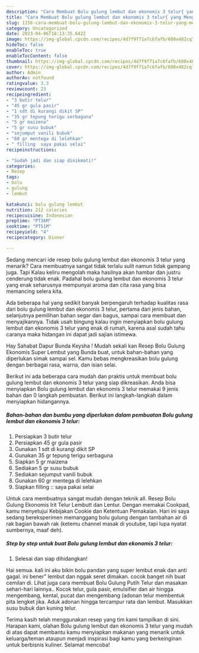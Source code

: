 ```yaml
---
description: "Cara Membuat Bolu gulung lembut dan ekonomis 3 telur{ yang Menggugah Selera,  Menu Buat lebaran"
title: "Cara Membuat Bolu gulung lembut dan ekonomis 3 telur{ yang Menggugah Selera,  Menu Buat lebaran"
slug: 1156-cara-membuat-bolu-gulung-lembut-dan-ekonomis-3-telur-yang-menggugah-selera-menu-buat-lebaran
category: Uncategorized
date: 2023-04-06T18:13:35.642Z
image: https://img-global.cpcdn.com/recipes/4d7f9f71a7c6fafb/680x482cq70/bolu-gulung-lembut-dan-ekonomis-3-telur-foto-resep-utama.jpg
hideToc: false
enableToc: true
enableTocContent: false
thumbnail: https://img-global.cpcdn.com/recipes/4d7f9f71a7c6fafb/680x482cq70/bolu-gulung-lembut-dan-ekonomis-3-telur-foto-resep-utama.jpg
cover: https://img-global.cpcdn.com/recipes/4d7f9f71a7c6fafb/680x482cq70/bolu-gulung-lembut-dan-ekonomis-3-telur-foto-resep-utama.jpg
author: Admin
authorAv: notfound
ratingvalue: 3.3
reviewcount: 23
recipeingredient:
- "3 butir telur"
- "45 gr gula pasir"
- "1 sdt di kurangi dikit SP"
- "35 gr tepung terigu serbaguna"
- "5 gr maizena"
- "5 gr susu bubuk"
- "sejumput vanili bubuk"
- "60 gr mentega di lelehkan"
- " filling  saya pakai selai"
recipeinstructions:

- "Sudah jadi dan siap dinikmati!"
categories:
- Resep
tags:
- bolu
- gulung
- lembut

katakunci: bolu gulung lembut 
nutrition: 212 calories
recipecuisine: Indonesian
preptime: "PT36M"
cooktime: "PT51M"
recipeyield: "4"
recipecategory: Dinner

---
```



Sedang mencari ide resep bolu gulung lembut dan ekonomis 3 telur yang menarik? Cara membuatnya sangat tidak terlalu sulit namun tidak gampang juga. Tapi Kalau keliru mengolah maka hasilnya akan hambar dan justru cenderung tidak enak. Padahal bolu gulung lembut dan ekonomis 3 telur yang enak seharusnya mempunyai aroma dan cita rasa yang bisa memancing selera kita.


Ada beberapa hal yang sedikit banyak berpengaruh terhadap kualitas rasa dari bolu gulung lembut dan ekonomis 3 telur, pertama dari jenis bahan, selanjutnya pemilihan bahan segar dan bagus, sampai cara membuat dan menyajikannya. Tidak usah bingung kalau ingin menyiapkan bolu gulung lembut dan ekonomis 3 telur yang enak di rumah, karena asal sudah tahu caranya maka hidangan ini dapat jadi sajian istimewa.

Hay Sahabat Dapur Bunda Keysha ! Mudah sekali kan Resep Bolu Gulung Ekonomis Super Lembut yang Bunda buat, untuk bahan-bahan yang diperlukan simak sampai sel. Kamu bebas mengkreasikan bolu gulung dengan berbagai rasa, warna, dan isian selai.


Berikut ini ada beberapa cara mudah dan praktis untuk membuat bolu gulung lembut dan ekonomis 3 telur yang siap dikreasikan. Anda bisa menyiapkan Bolu gulung lembut dan ekonomis 3 telur memakai 9 jenis bahan dan 0 langkah pembuatan. Berikut ini langkah-langkah dalam menyiapkan hidangannya.

<!--inarticleads1-->

##### Bahan-bahan dan bumbu yang diperlukan dalam pembuatan Bolu gulung lembut dan ekonomis 3 telur:

1. Persiapkan 3 butir telur
1. Persiapkan 45 gr gula pasir
1. Gunakan 1 sdt di kurangi dikit SP
1. Gunakan 35 gr tepung terigu serbaguna
1. Siapkan 5 gr maizena
1. Sediakan 5 gr susu bubuk
1. Sediakan sejumput vanili bubuk
1. Gunakan 60 gr mentega di lelehkan
1. Siapkan  filling :: saya pakai selai


Untuk cara membuatnya sangat mudah dengan teknik all. Resep Bolu Gulung Ekonomis Irit Telur Lembutt dan Lentur. Dengan memakai Cookpad, kamu menyetujui Kebijakan Cookie dan Ketentuan Pemakaian. Hari ini saya sedang bereksperimen memanggang bolu gulung dengan tambahan air di rak bagian bawah rak (ketemu channel masak di youtube, tapi lupa nyatat sumbernya, maaf deh). 

<!--inarticleads2-->

##### Step by step untuk buat Bolu gulung lembut dan ekonomis 3 telur:


1. Selesai dan siap dihidangkan!

Hai semua. kali ini aku bikin bolu pandan yang super lembut enak dan anti gagal. ini bener&#34; lembut dan nggak seret dimakan. cocok banget nih buat cemilan di. Lihat juga cara membuat Bolu Gulung Putih Telur dan masakan sehari-hari lainnya.. Kocok telur, gula pasir, emulsifier dan air hingga mengembang, kental, pucat dan mengembang (adonan telur membentuk pita lengket jika. Aduk adonan hingga tercampur rata dan lembut. Masukkan susu bubuk dan kuning telur. 

Terima kasih telah menggunakan resep yang tim kami tampilkan di sini. Harapan kami, olahan Bolu gulung lembut dan ekonomis 3 telur yang mudah di atas dapat membantu kamu menyiapkan makanan yang menarik untuk keluarga/teman ataupun menjadi inspirasi bagi kamu yang berkeinginan untuk berbisnis kuliner. Selamat mencoba!
